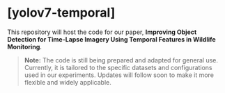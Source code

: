 # [yolov7-temporal]

This repository will host the code for our paper, **Improving Object Detection for Time-Lapse Imagery Using Temporal Features in Wildlife Monitoring**.

> **Note:** The code is still being prepared and adapted for general use. Currently, it is tailored to the specific datasets and configurations used in our experiments. Updates will follow soon to make it more flexible and widely applicable.

